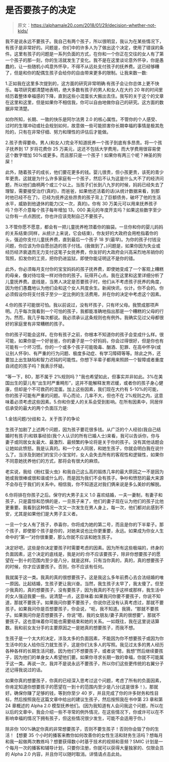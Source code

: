# 是否要孩子的决定

> 原文：<https://alphamale20.com/2018/01/29/decision-whether-not-kids/>

我不是说永远不要孩子。我自己有两个孩子，所以很明显，我认为在某些情况下，有孩子是非常好的。问题是，你们中的许多人为了做出这个决定，使用了错误的条件。这里有孩子的问题是一系列负面的方式，在你和一个你正在交往的女人有了第一个孩子的那一刻，你的生活就发生了变化。我不是在这里谈论意外怀孕，你是愚蠢的，让一些随机小鸡意外怀孕，不得不从远处支付孩子的抚养费。这已经够糟了，但是和你的配偶生孩子会给你的自由带来更多的限制。让我来数一数:

1.正如我在这里多次提到的，这方面的研究非常明确:有孩子会让你总体上更不快乐。每项研究都清楚地表明，绝大多数有孩子的男人和女人在大约 20 年的时间里经历着整体幸福感的下降，直到这些小混蛋长大搬出去住。我写的关于这个的文章在这里和这里，但是如果你不相信我，你可以自由地做你自己的研究。这方面的数据非常清楚。

如你所知，长期、一致的快乐是阿尔法男 2.0 的核心属性。不管你的个人感受、过时的生理冲动或社会规划如何，故意做一些可能损害你长期幸福的事情是极其危险的，只有在非常仔细、努力和理性的评估后才能做。

2.孩子贵得要命。男人(和女人)完全不知道抚养一个孩子到底有多昂贵。将一个孩子抚养到 17 岁将花费你 25 万美元，这还不包括大学费用，而大学费用很容易使这个数字增加 50%或更多。而且那只是一个孩子！如果你有两三个呢？神圣的狗屎！

此外，随着孩子的成长，他们要花更多的钱。婴儿很贵，但小孩更贵，该死的青少年更贵。这就是为什么许多家庭有一个孩子，然后不认为这是什么大不了的经济问题，所以他们曲柄两个或三个以上。当孩子们长到八九岁的时候，妈妈已经失去了理智，需要接受治疗(真的)，而爸爸，如果他还活着的话(从统计数据来看，到那时他已经不在了)，已经为抚养这些昂贵的孩子背上了巨额债务，破坏了他的生活水平，威胁到他退休的能力(又一次，真的)。你有 30 万美元可以用来抚养孩子吗？你不介意每个孩子每年增加 13，000 美元的年度开支吗？如果这些数字至少让你有一点点困扰，你也许应该克制自己不要孩子。

3.不管你愿不愿意，都会有一把儿童抚养枪顶着你的脑袋。一旦你和你的婴儿妈妈的关系结束(同样，从统计上来说，它会结束)，你友好的大政府会用枪指着你的头，强迫你支付儿童抚养费，直到最后一个孩子 18 岁(最早)。为你的孩子付钱没问题，你应该为你自愿创造的孩子付钱。(我做到了。)问题是，如果你因为失业或经历经济衰退而无力支付这笔子女抚养费，你友好的大政府会兴高采烈地吊销你的驾照，扣发你的工资，把你扔进监狱，即使你能证明这不是你的错。

此外，你必须每月支付你的宝宝妈妈的孩子抚养费，即使她变成了一个客观上糟糕的母亲，像对待垃圾一样对待你的孩子。玩得开心点。我在这里和这里详细分析了儿童抚养费。底线是，当男人决定是否要孩子时，他们从不考虑孩子抚养的角度，因为他们愚蠢地认为他们会和这个女人共度余生。新闻快讯，伙计。你不会的。你必须假设你将支付孩子至少一定比例的生活费用，并在你的决定中考虑这个因素。

4.你的孩子可能很可怕。我以前说过，没有坏孩子，只有坏父母。我赞成那项声明。几乎每次我看到一个可怕的孩子，我都能准确地指出那是一个糟糕的父母的行为。然而，我几乎每次都说。我必须承认这条规则也有例外。我确实见过父母都很好的家庭里有非常糟糕的孩子。

你的孩子可能会这样。在你有孩子之前，你根本不知道你的孩子会变成什么样。很可能，如果你是一个好爸爸，你的妻子是一个好妈妈，你会过得很好，但是你也有可能有一个坏习惯。你的一个或多个孩子可能吸毒、酗酒、犯罪、在高中怀孕(或让别人怀孕)、有严重的行为问题、极度多动症、有学习障碍等等。除此之外，还要加上出生缺陷和智力迟钝的可能性。你想下半辈子都用来照顾一个智障或者重度自闭症的孩子吗？我表示怀疑。

"等一下，BD，那不属于 2%规则吗？"我也希望如此，但事实并非如此。3%在美国出生的婴儿有“出生时严重畸形”，这并不能解释发育迟缓，或者你的孩子身心健康，但却是个不可救药的混蛋。加上这些因素，我们现在大约有 5-10%的可能，你的孩子可能有严重的问题。平心而论，几率不大，但也不在 2%规则之内，这意味着必须考虑这些因素。5.你和你爱人的关系会受到影响。在所有因素中，同居伴侣承受的最大的两个负面压力是:

1.金钱问题/分歧和 2。关于孩子的争论

生孩子加剧了上述两个问题，因为孩子要花很多钱。从广泛的个人经验(我自己结婚时有孩子)和轶事经验(我个人认识的所有已婚人士)来看，我可以告诉你，你与妻子或同居女友最大、最激烈、最频繁的争论将是关于你的孩子。没有其他话题会让她如此愤怒。我是认真的。和一个女人同居，和她生孩子，你就会明白我在说什么了。当涉及到她们的宝贝小宝宝时，女人会失去所有的客观性和逻辑性，如果你不同意她抚养他们的方式，那将会有很大的麻烦。

老实说，我给《粉红萤火虫》和我自己这么高的锻炼几率的最大原因之一不是因为她或我很棒或很和谐或什么的，而是因为我们不会有孩子。争吵和愤怒的最大来源不会存在于我们的关系中。相信我，你不知道这对我们俩来说是多么美妙的解脱。

6.你将排在你孩子之后。保守的大男子主义 1.0 喜欢结婚，一夫一妻制，有妻子和孩子，只是震惊和恐惧的是，一旦孩子来了，他们的妻子现在认为他们的孩子比他更重要。我看到这种情况一次又一次发生在男人身上，每一次，他们都对此感到不安，尤其是如果他们是大男子主义者。

一旦一个女人有了孩子，恭喜你，你将成为她的第二号，而且是你的下半辈子。那个孩子，即使那个孩子是你的，对她来说也比你更重要，永远。如果成为你女人生命中的“第一”对你很重要，那么你就不应该和她生孩子。

决定好吧，这些是你决定要孩子时需要考虑的因素。因为所有这些极端的，终身的负面因素，这个决定的底线是，我是对的:你不应该要孩子，除非你想要孩子的愿望在一到十的范围内至少是八分，就是这样。只有当你真的，真的，真的想要孩子的时候，你才应该要孩子。否则，你不应该有任何。

我就属于这一类。我真的真的很想要孩子。这是我这么多年前费心去合法结婚的唯一原因。比起结婚，生孩子更让我兴奋。当然，我生孩子太早了，我太傻了。但至少我真的，真的想要孩子，没有要孩子，因为我真的不在乎这样或那样，我生活中的女人强迫我要一些。说清楚一点，这意味着:如果我问你要不要孩子，你说不知道，那就不要孩子。如果我问你要不要孩子，你说你还没有认真考虑过，那就不要孩子。如果我问你是否想要孩子，你会说，“呃，我不知道。我猜，“那就不要孩子。如果我问你是否想要孩子，你说“嗯，我的女朋友/妻子真的很想要”，那就不要孩子。这也意味着你可能也需要结束和她的关系。一如既往，我在这里说话算数。我和前女友分手的主要原因之一是她真的想要孩子，而我不想。

生孩子是一个太大的决定，涉及太多的负面因素，不能因为你不想要孩子或因为你生活中的女人给你压力就生孩子，这是你们太多人的写照。我见过太多的男人经历各种各样的长期生活问题，因为他们不想要孩子，或者说“嗯，我想”然后继续要孩子，因为他们的单身女人希望他们要。如果你寻求长期一致的幸福，你就不可能属于这一类。再说一次，我并不是说永远不要孩子，所以你们这些更传统的右翼分子还记得我说过的话。

如果你真的想要孩子，你真的已经深入思考过这个问题，考虑了所有的负面因素，你肯定知道你想要孩子的愿望在一到十的范围内至少是八分(这是很多！)，那就好。确保你赚了足够的钱，等到你至少 40 岁，并且完成了你的许多财务和性目标，然后按照我在这篇文章中给出的建议生孩子，然后按照我在书中第 23 章和第 24 章概述的 Alpha 2.0 模型抚养他们。(因为我知道有人会问我这个问题，所以在以后的文章中，我会介绍一些不寻常的例外情况，在这些情况下，你或许可以在不影响幸福的情况下拥有孩子，但这些情况很少发生，可能不会适用于你。)

除非你 100%确定你真的非常想要孩子，否则不要生孩子！否则你会毁了你的生活！【想要 35 个小时的播客来教你如何改善你的女性生活和财务生活吗？想每月和我一起做两次教练吗？想要获得数小时基于技术的视频和音频？SMIC 计划是一个每月一次的播客和辅导计划，只要你注册，你就可以获得大量独家的、仅限会员的 Alpha 2.0 内容，并且你可以随时取消。详情请点击此处。